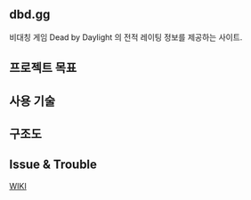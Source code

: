 ## dbd.gg
비대칭 게임 Dead by Daylight 의 전적 레이팅 정보를 제공하는 사이트.

## 프로젝트 목표


## 사용 기술  


## 구조도


## Issue & Trouble
[WIKI](https://github.com/f-lab-edu/dbd.gg/wiki)